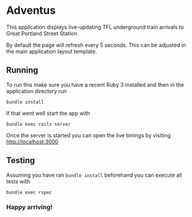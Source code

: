# Adventus

This application displays live-updating TFL underground train arrivals to Great Portland Street Station.

By default the page will refresh every 5 seconds. This can be adjusted in the main application layout template.

## Running

To run this make sure you have a recent Ruby 3 installed and then in the application directory run

```
bundle install

```

If that went well start the app with

```
bundle exec rails server
```

Once the server is started you can open the live timings by visiting [http://localhost:3000](http:///localhost:3000)

## Testing

Assuming you have ran `bundle install` beforehand you can execute all tests with

```
bundle exec rspec
```

### Happy arriving!

